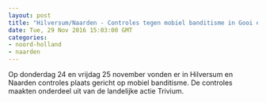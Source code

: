 ```yaml
---
layout: post
title: "Hilversum/Naarden - Controles tegen mobiel banditisme in Gooi en Vechtstreek"
date: Tue, 29 Nov 2016 15:03:00 GMT
categories: 
- noord-holland 
- naarden 
---
```


Op donderdag 24  en vrijdag 25 november vonden er in Hilversum en Naarden controles plaats gericht op mobiel banditisme. De controles maakten onderdeel uit van de landelijke actie Trivium.
